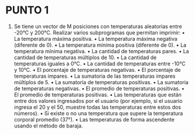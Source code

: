 # PUNTO 1
1. Se tiene un vector de M posiciones con temperaturas aleatorias entre -20°C y 200°C. Realizar varios subprogramas que permitan imprimir:
•	La temperatura máxima positiva. 
•	La temperatura máxima negativa (diferente de 0). 
•	La temperatura mínima positiva (diferente de 0). 
•	La temperatura mínima negativa. 
•	La cantidad de temperaturas pares.
•	La cantidad de temperaturas múltiplos de 10.
•	La cantidad de temperaturas iguales a 0°C.
•	La cantidad de temperaturas entre -10°C y 10°C.
•	El porcentaje de temperaturas negativas.
•	El porcentaje de temperaturas impares.
•	La sumatoria de las temperaturas impares múltiplos de 5.
•	La sumatoria de temperaturas positivas.
•	La sumatoria de temperaturas negativas.
•	El promedio de temperaturas positivas.
•	El promedio de temperaturas positivas.
•	Las temperaturas que están entre dos valores ingresados por el usuario (por ejemplo, si el usuario ingresa el 20 y el 50, muestre todas las temperaturas entre estos dos números).
•	Si existe o no una temperatura que supere la temperatura corporal promedio (37°).
•	Las temperaturas de forma ascendente usando el método de baraja.
